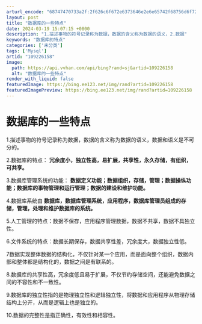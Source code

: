 ```yaml
---
arturl_encode: "68747470733a2f:2f626c6f672e6373646e2e6e65742f68756d6f72696f75732f:61727469636c652f64657461696c732f313039323236313538"
layout: post
title: "数据库的一些特点"
date: 2024-03-19 15:07:15 +0800
description: "1.描述事物的符号记录称为数据，数据的含义称为数据的语义，2.数据"
keywords: "数据库的特点"
categories: ['未分类']
tags: ['Mysql']
artid: "109226158"
image:
  path: https://api.vvhan.com/api/bing?rand=sj&artid=109226158
  alt: "数据库的一些特点"
render_with_liquid: false
featuredImage: https://bing.ee123.net/img/rand?artid=109226158
featuredImagePreview: https://bing.ee123.net/img/rand?artid=109226158
---
```


# 数据库的一些特点

1.描述事物的符号记录称为数据，数据的含义称为数据的语义，数据和语义是不可分的。

2.数据库的特点：
**冗余度小，独立性高，易扩展，共享性，永久存储，有组织，可共享。**

3.数据库管理系统的功能：
**数据定义功能；数据组织，存储，管理；数据操纵功能；数据库的事物管理和运行管理；数据的建设和维护功能。**

4.数据库系统由
**数据库，数据库管理系统，应用程序，数据库管理员组成的存储，管理，处理和维护数据库的系统。**

5.人工管理的特点：数据不保存，应用程序管理数据，数据不共享，数据不具独立性。

6.文件系统的特点：数据长期保存，数据共享性差，冗余度大，数据独立性低。

7数据实现整体数据的结构化，不仅针对某一个应用，而是面向整个组织，数据内部和整体都是结构化的，数据之间是有联系的。

8.数据库的共享性高，冗余度低且易于扩展，不仅节约存储空间，还能避免数据之间的不容性和不一致性。

9.数据库的独立性指的是物理独立性和逻辑独立性，将数据和应用程序从物理存储结构上分开，从而是逻辑上也是独立的。

10.数据的完整性是指正确性，有效性和相容性。